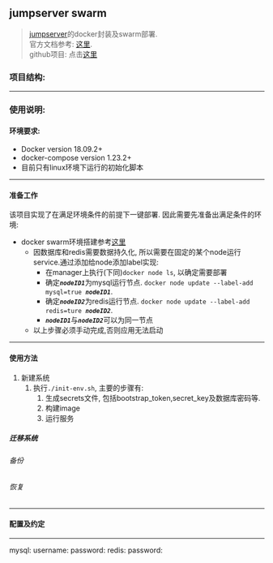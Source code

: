 ## jumpserver swarm
> [jumpserver](http://www.jumpserver.org/)的docker封装及swarm部署.\
> 官方文档参考: [这里](https://jumpserver.readthedocs.io/zh/master/). \
> github项目: 点击[这里](https://github.com/jumpserver/jumpserver)

### 项目结构:

---

### 使用说明:

#### 环境要求:
* Docker version 18.09.2+
* docker-compose version 1.23.2+
* 目前只有linux环境下运行的初始化脚本
---
#### 准备工作
该项目实现了在满足环境条件的前提下一键部署. 因此需要先准备出满足条件的环境: 
* docker swarm环境搭建参考[这里](https://docs.docker.com/engine/swarm/)
    * 因数据库和redis需要数据持久化, 所以需要在固定的某个node运行service.通过添加给node添加label实现:
        * 在manager上执行(下同)`docker node ls`, 以确定需要部署
        * 确定<i><b>`nodeID1`</b></i>为mysql运行节点. `docker node update --label-add mysql=true `<i><b>`nodeID1`</b></i>.  
        * 确定<i><b>`nodeID2`</b></i>为redis运行节点. `docker node update --label-add redis=ture `<i><b>`nodeID2`</b></i>.
        * <i><b>`nodeID1`</b></i>与<i><b>`nodeID2`</b></i>可以为同一节点
     * 以上步骤必须手动完成,否则应用无法启动
---
#### 使用方法

1. 新建系统
    1. 执行`./init-env.sh`, 主要的步骤有:
        1. 生成secrets文件, 包括bootstrap_token,secret_key及数据库密码等.
        2. 构建image
        3. 运行服务
    

##### 迁移系统

###### 备份

###### 恢复

---
#### 配置及约定

---
mysql:
    username:
    password:
redis:
    password:
